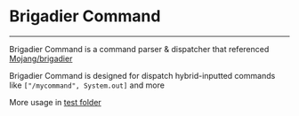 # Brigadier Command

-------

Brigadier Command is a command parser & dispatcher that
referenced [Mojang/brigadier](https://github.com/Mojang/brigadier)

Brigadier Command is designed for dispatch hybrid-inputted commands like `["/mycommand", System.out]` and more

More usage in [test folder](./src/test/java/com/kasukusakura/brigadier/command)

